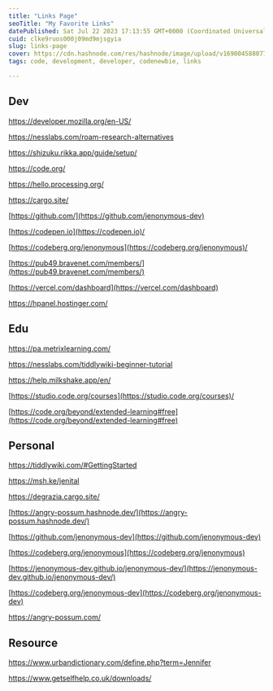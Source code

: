 ```yaml
---
title: "Links Page"
seoTitle: "My Favorite Links"
datePublished: Sat Jul 22 2023 17:13:55 GMT+0000 (Coordinated Universal Time)
cuid: clke9ruos000j09md9mjsgyia
slug: links-page
cover: https://cdn.hashnode.com/res/hashnode/image/upload/v1690045880772/c1692cda-01e9-4372-8d83-81d913c06bf4.jpeg
tags: code, development, developer, codenewbie, links

---
```


## Dev

https://developer.mozilla.org/en-US/

https://nesslabs.com/roam-research-alternatives

https://shizuku.rikka.app/guide/setup/

https://code.org/

https://hello.processing.org/

https://cargo.site/

[https://github.com/](https://github.com/jenonymous-dev)

[https://codepen.io](https://codepen.io)/

[https://codeberg.org/jenonymous](https://codeberg.org/jenonymous)/

[https://pub49.bravenet.com/members/](https://pub49.bravenet.com/members/)

[https://vercel.com/dashboard](https://vercel.com/dashboard)

https://hpanel.hostinger.com/

## Edu

https://pa.metrixlearning.com/

https://nesslabs.com/tiddlywiki-beginner-tutorial

https://help.milkshake.app/en/

[https://studio.code.org/courses](https://studio.code.org/courses)/

[https://code.org/beyond/extended-learning#free](https://code.org/beyond/extended-learning#free)

## Personal

https://tiddlywiki.com/#GettingStarted

https://msh.ke/jenital

https://degrazia.cargo.site/

[https://angry-possum.hashnode.dev/](https://angry-possum.hashnode.dev/)

[https://github.com/jenonymous-dev](https://github.com/jenonymous-dev)

[https://codeberg.org/jenonymous](https://codeberg.org/jenonymous)

[https://jenonymous-dev.github.io/jenonymous-dev/](https://jenonymous-dev.github.io/jenonymous-dev/)

[https://codeberg.org/jenonymous-dev](https://codeberg.org/jenonymous-dev)

https://angry-possum.com/

## **Resource**

https://www.urbandictionary.com/define.php?term=Jennifer

https://www.getselfhelp.co.uk/downloads/